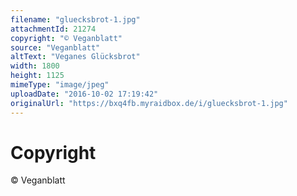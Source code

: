 ```yaml
---
filename: "gluecksbrot-1.jpg"
attachmentId: 21274
copyright: "© Veganblatt"
source: "Veganblatt"
altText: "Veganes Glücksbrot"
width: 1800
height: 1125
mimeType: "image/jpeg"
uploadDate: "2016-10-02 17:19:42"
originalUrl: "https://bxq4fb.myraidbox.de/i/gluecksbrot-1.jpg"
---
```


# Copyright

© Veganblatt

